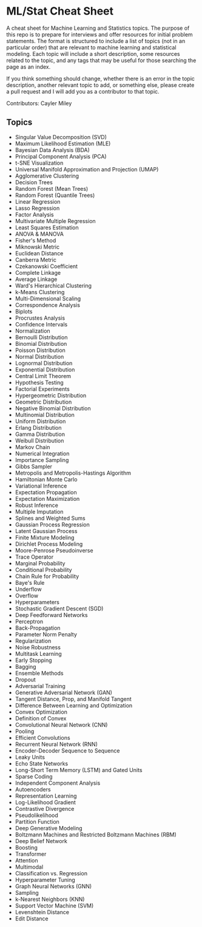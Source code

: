 # ML/Stat Cheat Sheet
A cheat sheet for Machine Learning and Statistics topics. The purpose of this repo is to prepare for interviews and offer resources for initial problem statements. The format is structured to include a list of topics (not in an particular order) that are relevant to machine learning and statistical modeling. Each topic will include a short description, some resources related to the topic, and any tags that may be useful for those searching the page as an index.

If you think something should change, whether there is an error in the topic description, another relevant topic to add, or something else, please create a pull request and I will add you as a contributor to that topic. 

Contributors: Cayler Miley

## Topics
- Singular Value Decomposition (SVD)
- Maximum Likelihood Estimation (MLE)
- Bayesian Data Analysis (BDA)
- Principal Component Analysis (PCA)
- t-SNE Visualization
- Universal Manifold Approximation and Projection (UMAP)
- Agglomerative Clustering
- Decision Trees
- Random Forest (Mean Trees)
- Random Forest (Quantile Trees)
- Linear Regression
- Lasso Regression
- Factor Analysis
- Multivariate Multiple Regression
- Least Squares Estimation
- ANOVA & MANOVA
- Fisher's Method
- Miknowski Metric
- Euclidean Distance
- Canberra Metric
- Czekanowski Coefficient
- Complete Linkage
- Average Linkage
- Ward's Hierarchical Clustering
- k-Means Clustering
- Multi-Dimensional Scaling
- Correspondence Analysis
- Biplots
- Procrustes Analysis
- Confidence Intervals
- Normalization
- Bernoulli Distribution
- Binomial Distribution
- Poisson Distribution
- Normal Distribution
- Lognormal Distribution
- Exponential Distribution
- Central Limit Theorem
- Hypothesis Testing
- Factorial Experiments
- Hypergeometric Distribution
- Geometric Distribution
- Negative Binomial Distribution
- Multinomial Distribution
- Uniform Distribution
- Erlang Distribution
- Gamma Distribution
- Weibull Distribution
- Markov Chain
- Numerical Integration
- Importance Sampling
- Gibbs Sampler
- Metropolis and Metropolis-Hastings Algorithm
- Hamiltonian Monte Carlo
- Variational Inference
- Expectation Propagation
- Expectation Maximization
- Robust Inference
- Multiple Imputation
- Splines and Weighted Sums
- Gaussian Process Regression
- Latent Gaussian Process
- Finite Mixture Modeling
- Dirichlet Process Modeling
- Moore-Penrose Pseudoinverse
- Trace Operator
- Marginal Probability
- Conditional Probability
- Chain Rule for Probability
- Baye's Rule
- Underflow
- Overflow
- Hyperparameters
- Stochastic Gradient Descent (SGD)
- Deep Feedforward Networks
- Perceptron
- Back-Propagation
- Parameter Norm Penalty
- Regularization
- Noise Robustness
- Multitask Learning
- Early Stopping
- Bagging
- Ensemble Methods
- Dropout
- Adversarial Training
- Generative Adversarial Network (GAN)
- Tangent Distance, Prop, and Manifold Tangent
- Difference Between Learning and Optimization
- Convex Optimization
- Definition of Convex
- Convolutional Neural Network (CNN)
- Pooling
- Efficient Convolutions
- Recurrent Neural Network (RNN)
- Encoder-Decoder Sequence to Sequence
- Leaky Units
- Echo State Networks
- Long-Short Term Memory (LSTM) and Gated Units
- Sparse Coding
- Independent Component Analysis
- Autoencoders
- Representation Learning
- Log-Likelihood Gradient
- Contrastive Divergence
- Pseudolikelihood
- Partition Function
- Deep Generative Modeling
- Boltzmann Machines and Restricted Boltzmann Machines (RBM)
- Deep Belief Network
- Boosting
- Transformer
- Attention
- Multimodal
- Classification vs. Regression
- Hyperparameter Tuning
- Graph Neural Networks (GNN)
- Sampling
- k-Nearest Neighbors (KNN)
- Support Vector Machine (SVM)
- Levenshtein Distance
- Edit Distance
